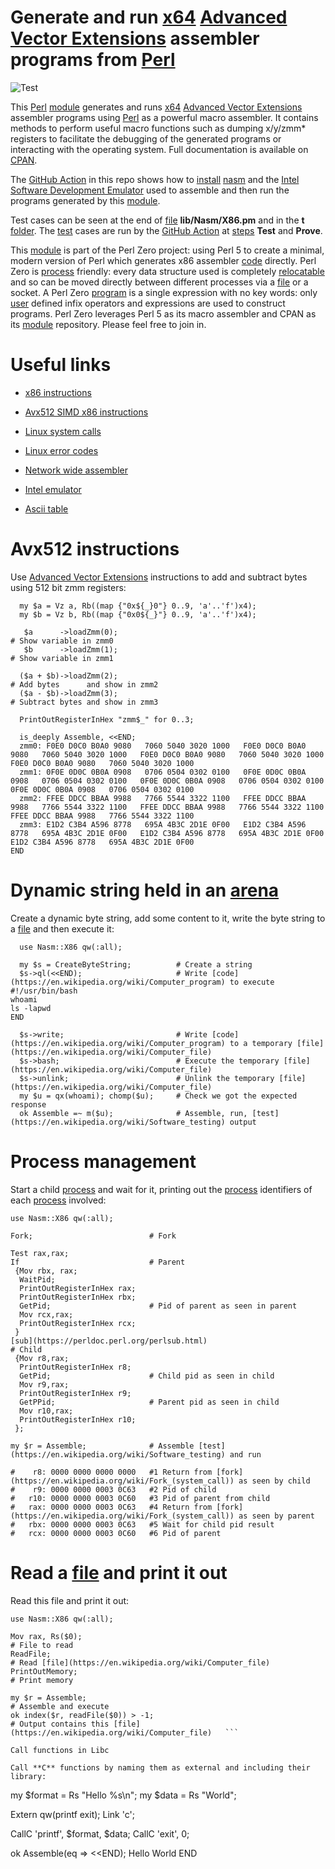 # Generate and run [x64](https://en.wikipedia.org/wiki/X86-64) [Advanced Vector Extensions](https://en.wikipedia.org/wiki/AVX-512) assembler programs from [Perl](http://www.perl.org/) 

![Test](https://github.com/philiprbrenan/Nasmx86/workflows/Test/badge.svg)


This [Perl](http://www.perl.org/) [module](https://en.wikipedia.org/wiki/Modular_programming) generates and runs [x64](https://en.wikipedia.org/wiki/X86-64) [Advanced Vector Extensions](https://en.wikipedia.org/wiki/AVX-512) assembler programs using [Perl](http://www.perl.org/) as
a powerful macro assembler. It contains methods to perform useful macro
functions such as dumping x/y/zmm* registers to facilitate the debugging of the
generated programs or interacting with the operating system.  Full documentation
is available on [CPAN](https://metacpan.org/pod/Nasm::X86).


The [GitHub Action](https://docs.github.com/en/free-pro-team@latest/actions/quickstart) in this repo shows how to [install](https://en.wikipedia.org/wiki/Installation_(computer_programs)) [nasm](https://github.com/netwide-assembler/nasm) and the [Intel Software Development Emulator](https://software.intel.com/content/www/us/en/develop/articles/intel-software-development-emulator.html) used
to assemble and then run the programs generated by this [module](https://en.wikipedia.org/wiki/Modular_programming). 

Test cases can be seen at the end of [file](https://en.wikipedia.org/wiki/Computer_file) **lib/Nasm/X86.pm** and in the **t** [folder](https://en.wikipedia.org/wiki/File_folder).  The [test](https://en.wikipedia.org/wiki/Software_testing) cases are run by the [GitHub Action](https://docs.github.com/en/free-pro-team@latest/actions/quickstart) at [steps](http://docs.oasis-open.org/dita/dita/v1.3/errata02/os/complete/part3-all-inclusive/contentmodels/cmlts.html#cmlts__steps) **Test** and
**Prove**.


This [module](https://en.wikipedia.org/wiki/Modular_programming) is part of the Perl Zero project: using Perl 5 to create a minimal,
modern version of Perl which generates x86 assembler [code](https://en.wikipedia.org/wiki/Computer_program) directly. Perl Zero
is [process](https://en.wikipedia.org/wiki/Process_management_(computing)) friendly: every data structure used is completely [relocatable](https://en.wikipedia.org/wiki/Relocation_%28computing%29) and so
can be moved directly between different processes via a [file](https://en.wikipedia.org/wiki/Computer_file) or a socket. A
Perl Zero [program](https://en.wikipedia.org/wiki/Computer_program) is a single expression with no key words: only [user](https://en.wikipedia.org/wiki/User_(computing)) defined
infix operators and expressions are used to construct programs. Perl Zero
leverages Perl 5 as its macro assembler and CPAN as its [module](https://en.wikipedia.org/wiki/Modular_programming) repository.
Please feel free to join in.

# Useful links

- [x86 instructions](https://hjlebbink.github.io/x86doc/)

- [Avx512 SIMD x86 instructions](https://www.officedaytime.com/simd512e/)

- [Linux system calls](https://filippo.io/linux-syscall-table/)

- [Linux error codes](https://www-numi.fnal.gov/offline_software/srt_public_context/WebDocs/Errors/unix_system_errors.html)

- [Network wide assembler](https://www.nasm.us/xdoc/2.15.05/html/nasmdoc0.html)

- [Intel emulator](https://software.intel.com/content/dam/develop/external/us/en/documents/downloads/sde-external-8.63.0-2021-01-18-lin.tar.bz2)

- [Ascii table](https://www.asciitable.com/)


# Avx512 instructions

Use [Advanced Vector Extensions](https://en.wikipedia.org/wiki/AVX-512) instructions to add and subtract bytes using 512 bit zmm registers:

```
  my $a = Vz a, Rb((map {"0x${_}0"} 0..9, 'a'..'f')x4);
  my $b = Vz b, Rb((map {"0x0${_}"} 0..9, 'a'..'f')x4);

   $a      ->loadZmm(0);                                                        # Show variable in zmm0
   $b      ->loadZmm(1);                                                        # Show variable in zmm1

  ($a + $b)->loadZmm(2);                                                        # Add bytes      and show in zmm2
  ($a - $b)->loadZmm(3);                                                        # Subtract bytes and show in zmm3

  PrintOutRegisterInHex "zmm$_" for 0..3;

  is_deeply Assemble, <<END;
  zmm0: F0E0 D0C0 B0A0 9080   7060 5040 3020 1000   F0E0 D0C0 B0A0 9080   7060 5040 3020 1000   F0E0 D0C0 B0A0 9080   7060 5040 3020 1000   F0E0 D0C0 B0A0 9080   7060 5040 3020 1000
  zmm1: 0F0E 0D0C 0B0A 0908   0706 0504 0302 0100   0F0E 0D0C 0B0A 0908   0706 0504 0302 0100   0F0E 0D0C 0B0A 0908   0706 0504 0302 0100   0F0E 0D0C 0B0A 0908   0706 0504 0302 0100
  zmm2: FFEE DDCC BBAA 9988   7766 5544 3322 1100   FFEE DDCC BBAA 9988   7766 5544 3322 1100   FFEE DDCC BBAA 9988   7766 5544 3322 1100   FFEE DDCC BBAA 9988   7766 5544 3322 1100
  zmm3: E1D2 C3B4 A596 8778   695A 4B3C 2D1E 0F00   E1D2 C3B4 A596 8778   695A 4B3C 2D1E 0F00   E1D2 C3B4 A596 8778   695A 4B3C 2D1E 0F00   E1D2 C3B4 A596 8778   695A 4B3C 2D1E 0F00
END
```


# Dynamic string held in an [arena](https://en.wikipedia.org/wiki/Region-based_memory_management) 

Create a dynamic byte string, add some content to it, write the byte string to
a [file](https://en.wikipedia.org/wiki/Computer_file) and then execute it:

```
  use Nasm::X86 qw(:all);

  my $s = CreateByteString;          # Create a string
  $s->ql(<<END);                     # Write [code](https://en.wikipedia.org/wiki/Computer_program) to execute
#!/usr/bin/bash
whoami
ls -lapwd
END

  $s->write;                         # Write [code](https://en.wikipedia.org/wiki/Computer_program) to a temporary [file](https://en.wikipedia.org/wiki/Computer_file) 
  $s->bash;                          # Execute the temporary [file](https://en.wikipedia.org/wiki/Computer_file) 
  $s->unlink;                        # Unlink the temporary [file](https://en.wikipedia.org/wiki/Computer_file) 
  my $u = qx(whoami); chomp($u);     # Check we got the expected response
  ok Assemble =~ m($u);              # Assemble, run, [test](https://en.wikipedia.org/wiki/Software_testing) output
```


# Process management


Start a child [process](https://en.wikipedia.org/wiki/Process_management_(computing)) and wait for it, printing out the [process](https://en.wikipedia.org/wiki/Process_management_(computing)) identifiers of
each [process](https://en.wikipedia.org/wiki/Process_management_(computing)) involved:


  ```
  use Nasm::X86 qw(:all);

  Fork;                          # Fork

  Test rax,rax;
  If                             # Parent
   {Mov rbx, rax;
    WaitPid;
    PrintOutRegisterInHex rax;
    PrintOutRegisterInHex rbx;
    GetPid;                      # Pid of parent as seen in parent
    Mov rcx,rax;
    PrintOutRegisterInHex rcx;
   }
  [sub](https://perldoc.perl.org/perlsub.html)                            # Child
   {Mov r8,rax;
    PrintOutRegisterInHex r8;
    GetPid;                      # Child pid as seen in child
    Mov r9,rax;
    PrintOutRegisterInHex r9;
    GetPPid;                     # Parent pid as seen in child
    Mov r10,rax;
    PrintOutRegisterInHex r10;
   };

  my $r = Assemble;              # Assemble [test](https://en.wikipedia.org/wiki/Software_testing) and run

  #    r8: 0000 0000 0000 0000   #1 Return from [fork](https://en.wikipedia.org/wiki/Fork_(system_call)) as seen by child
  #    r9: 0000 0000 0003 0C63   #2 Pid of child
  #   r10: 0000 0000 0003 0C60   #3 Pid of parent from child
  #   rax: 0000 0000 0003 0C63   #4 Return from [fork](https://en.wikipedia.org/wiki/Fork_(system_call)) as seen by parent
  #   rbx: 0000 0000 0003 0C63   #5 Wait for child pid result
  #   rcx: 0000 0000 0003 0C60   #6 Pid of parent
  ```


# Read a [file](https://en.wikipedia.org/wiki/Computer_file) and print it out


Read this file and print it out:

  ```
  use Nasm::X86 qw(:all);

  Mov rax, Rs($0);                                                              # File to read
  ReadFile;                                                                     # Read [file](https://en.wikipedia.org/wiki/Computer_file) 
  PrintOutMemory;                                                               # Print memory

  my $r = Assemble;                                                             # Assemble and execute
  ok index($r, readFile($0)) > -1;                                              # Output contains this [file](https://en.wikipedia.org/wiki/Computer_file)   ```

Call functions in Libc

Call **C** functions by naming them as external and including their library:
```
  my $format = Rs "Hello %s\n";
  my $data   = Rs "World";

  Extern qw(printf exit); Link 'c';

  CallC 'printf', $format, $data;
  CallC 'exit', 0;

  ok Assemble(eq => <<END);
Hello World
END
```
